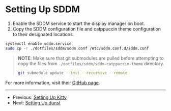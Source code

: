 # Setting Up SDDM

1. Enable the SDDM service to start the display manager on boot.
2. Copy the SDDM configuration file and catppuccin theme configuration to their
   designated locations.

```bash
systemctl enable sddm.service
sudo cp -r ./dotfiles/sddm/sddm.conf /etc/sddm.conf.d/sddm.conf
```

> **NOTE**: Make sure that git submodules are pulled before attempting to copy
> the files from `./dotfiles/sddm/sddm-catppuccin-theme` directory.
>
> ```bash
> git submodule update --init --recursive --remote
> ```

For more information, visit their [GitHub page](https://github.com/khaneliman/sddm-catppuccin).

---

- Previous: [Setting Up Kitty](./setting_up_kitty.md)
- Next: [Setting Up dunst](./setting_up_dunst.md)
